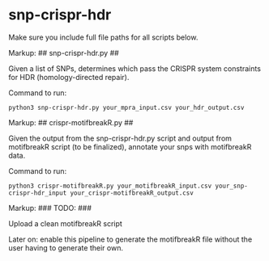 # snp-crispr-hdr
<p>Make sure you include full file paths for all scripts below.</p>
Markup: ## snp-crispr-hdr.py ##
<p>Given a list of SNPs, determines which pass the CRISPR system constraints for HDR (homology-directed repair).</p>
<p>Command to run:</p>
<pre><code>python3 snp-crispr-hdr.py your_mpra_input.csv your_hdr_output.csv</pre></code>
Markup: ## crispr-motifbreakR.py ##
<p>Given the output from the snp-crispr-hdr.py script and output from motifbreakR script (to be finalized), annotate your snps with motifbreakR data.</p>
<p>Command to run:</p>
<pre><code>python3 crispr-motifbreakR.py your_motifbreakR_input.csv your_snp-crispr-hdr_input your_crispr-motifbreakR_output.csv</pre></code>
Markup: ### TODO: ###
<p>Upload a clean motifbreakR script</p>
<p>Later on: enable this pipeline to generate the motifbreakR file without the user having to generate their own.</p>
